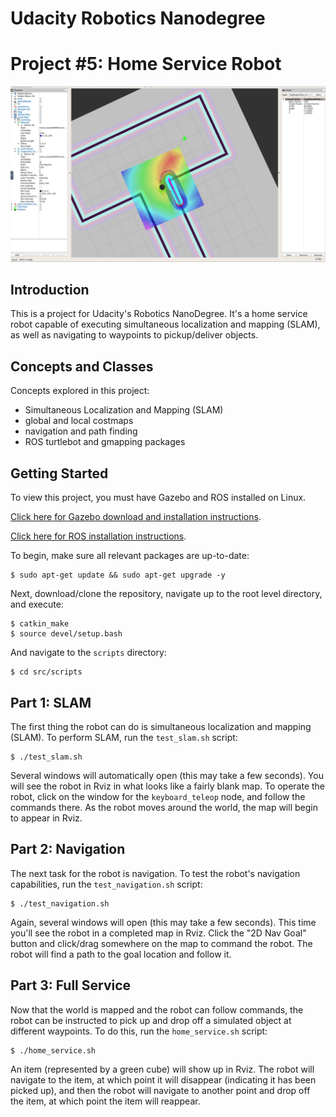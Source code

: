 # Udacity Robotics Nanodegree
# Project #5: Home Service Robot

![Screenshot](img/screenshot.jpg)

## Introduction
This is a project for Udacity's Robotics NanoDegree. It's a home service robot capable of executing simultaneous localization and mapping (SLAM), as well as navigating to waypoints to pickup/deliver objects.

## Concepts and Classes
Concepts explored in this project:

  - Simultaneous Localization and Mapping (SLAM)
  - global and local costmaps
  - navigation and path finding
  - ROS turtlebot and gmapping packages

## Getting Started
To view this project, you must have Gazebo and ROS installed on Linux.

[Click here for Gazebo download and installation instructions](http://gazebosim.org).

[Click here for ROS installation instructions](http://wiki.ros.org/ROS/Installation).

To begin, make sure all relevant packages are up-to-date:

```
$ sudo apt-get update && sudo apt-get upgrade -y
```

Next, download/clone the repository, navigate up to the root level directory, and execute:

```
$ catkin_make
$ source devel/setup.bash
```

And navigate to the ```scripts``` directory:

```
$ cd src/scripts
```

## Part 1: SLAM
The first thing the robot can do is simultaneous localization and mapping (SLAM). To perform SLAM, run the ```test_slam.sh``` script:

```
$ ./test_slam.sh
```

Several windows will automatically open (this may take a few seconds). You will see the robot in Rviz in what looks like a fairly blank map. To operate the robot, click on the window for the ```keyboard_teleop``` node, and follow the commands there. As the robot moves around the world, the map will begin to appear in Rviz.

## Part 2: Navigation
The next task for the robot is navigation. To test the robot's navigation capabilities, run the ```test_navigation.sh``` script:

```
$ ./test_navigation.sh
```

Again, several windows will open (this may take a few seconds). This time you'll see the robot in a completed map in Rviz. Click the "2D Nav Goal" button and click/drag somewhere on the map to command the robot. The robot will find a path to the goal location and follow it.

## Part 3: Full Service
Now that the world is mapped and the robot can follow commands, the robot can be instructed to pick up and drop off a simulated object at different waypoints. To do this, run the ```home_service.sh``` script:

```
$ ./home_service.sh
```

An item (represented by a green cube) will show up in Rviz. The robot will navigate to the item, at which point it will disappear (indicating it has been picked up), and then the robot will navigate to another point and drop off the item, at which point the item will reappear.